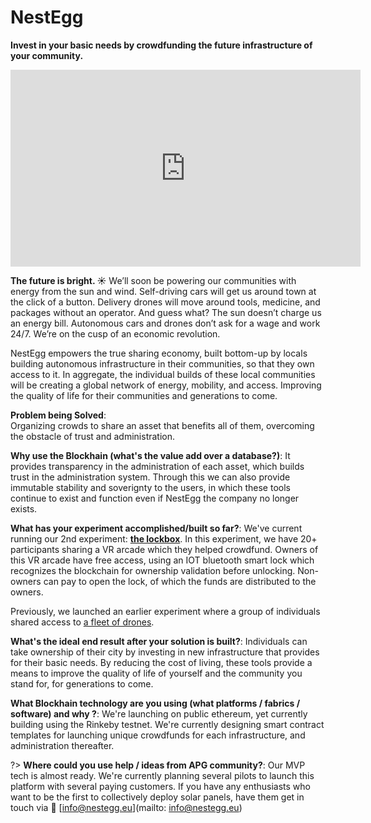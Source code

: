 # NestEgg

**Invest in your basic needs by crowdfunding the future infrastructure of your community.**

<center><iframe width="560" height="315" src="https://www.youtube.com/embed/SmdDkS1y4wY" frameborder="0" allow="autoplay; encrypted-media" allowfullscreen></iframe></center>

**The future is bright. ☀️**
We’ll soon be powering our communities with energy from the sun and wind. Self-driving cars will get us around town at the click of a button. Delivery drones will move around tools, medicine, and packages without an operator.
And guess what?
The sun doesn’t charge us an energy bill. Autonomous cars and drones don’t ask for a wage and work 24/7.
We’re on the cusp of an economic revolution.

NestEgg empowers the true sharing economy, built bottom-up by locals building autonomous infrastructure in their communities, so that they own access to it.
In aggregate, the individual builds of these local communities will be creating a global network of energy, mobility, and access. Improving the quality of life for their communities and generations to come.


**Problem being Solved**:  
Organizing crowds to share an asset that benefits all of them, overcoming the obstacle of trust and administration.


**Why use the Blockhain (what's the value add over a database?)**:
It provides transparency in the administration of each asset, which builds trust in the administration system. Through this we can also provide immutable stability and soverignty to the users, in which these tools continue to exist and function even if NestEgg the company no longer exists.

**What has your experiment accomplished/built so far?**: We've current running our 2nd experiment: [**the lockbox**](http://lockbox.nestegg.eu). In this experiment, we have 20+ participants sharing a VR arcade which they helped crowdfund. Owners of this VR arcade have free access, using an IOT bluetooth smart lock which recognizes the blockchain for ownership validation before unlocking. Non-owners can pay to open the lock, of which the funds are distributed to the owners.

Previously, we launched an earlier experiment where a group of individuals shared access to [a fleet of drones](https://medium.com/nestegg/droneshare-in-review-d9bf4dcc8052).


**What's the ideal end result after your solution is built?**: Individuals can take ownership of their city by investing in new infrastructure that provides for their basic needs. By reducing the cost of living, these tools provide a means to improve the quality of life of yourself and the community you stand for, for generations to come.

**What Blockhain technology are you using (what platforms / fabrics / software) and why ?**: We're launching on public ethereum, yet currently building using the Rinkeby testnet. We're currently designing smart contract templates for launching unique crowdfunds for each infrastructure, and administration thereafter. 

?> **Where could you use help / ideas from APG community?**: Our MVP tech is almost ready. We're currently planning several pilots to launch this platform with several paying customers. If you have any enthusiasts who want to be the first to collectively deploy solar panels, have them get in touch via 💌 [info@nestegg.eu](mailto: info@nestegg.eu)
